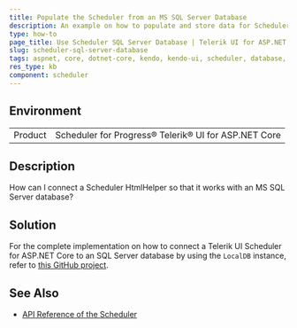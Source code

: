 ```yaml
---
title: Populate the Scheduler from an MS SQL Server Database
description: An example on how to populate and store data for Scheduler in an SQL Server database in Telerik UI for ASP.NET Core.
type: how-to
page_title: Use Scheduler SQL Server Database | Telerik UI for ASP.NET Core Scheduler
slug: scheduler-sql-server-database
tags: aspnet, core, dotnet-core, kendo, kendo-ui, scheduler, database, sql-server, sql
res_type: kb
component: scheduler
---
```


## Environment

<table>
 <tr>
  <td>Product</td>
  <td>Scheduler for Progress® Telerik® UI for ASP.NET Core</td>
 </tr>
</table>

## Description

How can I connect a Scheduler HtmlHelper so that it works with an MS SQL Server database?

## Solution

For the complete implementation on how to connect a Telerik UI Scheduler for ASP.NET Core to an SQL Server database by using the `LocalDB` instance, refer to [this GitHub project](https://github.com/telerik/aspnet-core-examples/tree/master/scheduler/SqlServerDataBase).

## See Also

* [API Reference of the Scheduler](https://docs.telerik.com/kendo-ui/api/javascript/ui/scheduler)
